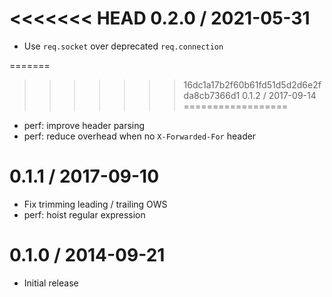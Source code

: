 <<<<<<< HEAD
0.2.0 / 2021-05-31
==================

  * Use `req.socket` over deprecated `req.connection`

=======
>>>>>>> 16dc1a17b2f60b61fd51d5d2d6e2fda8cb7366d1
0.1.2 / 2017-09-14
==================

  * perf: improve header parsing
  * perf: reduce overhead when no `X-Forwarded-For` header

0.1.1 / 2017-09-10
==================

  * Fix trimming leading / trailing OWS
  * perf: hoist regular expression

0.1.0 / 2014-09-21
==================

  * Initial release

